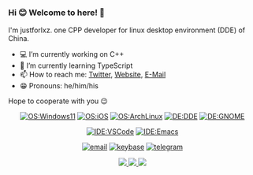 #

### Hi :blush: Welcome to here! :wave:

I'm justforlxz. one CPP developer for linux desktop environment (DDE) of China.

- :computer: I’m currently working on C++
- :palm_tree: I’m currently learning TypeScript
- :mailbox: How to reach me: [Twitter](https://twitter.com/justforlxz), [Website](https://blog.justforlxz.com), [E-Mail](mailto:justforlxz@gmail.com)
- :grin: Pronouns: he/him/his

Hope to cooperate with you :wink:

<div align="center">

[![OS:Windows11](https://img.shields.io/badge/OS-Windows11-blue?style=flat-square&logo=microsoft)](https://www.microsoft.com)
[![OS:iOS](https://img.shields.io/badge/OS-iOS-blue?style=flat-square&logo=ios)](https://www.apple.com)
[![OS:ArchLinux](https://img.shields.io/badge/OS-ArchLinux-blue?style=flat-square&logo=arch-linux)](https://archlinux.org)
[![DE:DDE](https://img.shields.io/badge/DE-DDE-blue?style=flat-square&logo=deepin)](https://www.deepin.org)
[![DE:GNOME](https://img.shields.io/badge/DE-DDE-blue?style=flat-square&logo=gnome)](https://www.gnome.org)

[![IDE:VSCode](https://img.shields.io/badge/IDE-VSCode-blue?style=flat-square&logo=visualstudiocode)](https://code.visualstudio.com/)
[![IDE:Emacs](https://img.shields.io/badge/IDE-Emacs-blue?style=flat-square&logo=emacs)](https://www.gnu.org/software/emacs/)

[![email](https://img.shields.io/badge/Email-justforlxz@gmail.com-red?style=flat-square&logo=gmail)](mailto:justforlxz@gmail.com)
[![keybase](https://img.shields.io/badge/Keybase-justforlxz-blue?style=flat-square&logo=keybase)](https://keybase.io/justforlxz)
[![telegram](https://img.shields.io/badge/Telegram-justforlxz-blue?style=flat-square&logo=telegram)](https://t.me/justforlxz)

</div>

<div align="center">
  <a href="https://github.com/vn7n24fzkq/github-profile-summary-cards">
    <img src="https://github-profile-summary-cards.vercel.app/api/cards/profile-details?username=justforlxz&theme=github" />
  </a>
  <a href="https://github.com/vn7n24fzkq/github-profile-summary-cards">
    <img src="https://github-profile-summary-cards.vercel.app/api/cards/stats?username=justforlxz&theme=github" />
  </a>
  <a href="https://github.com/vn7n24fzkq/github-profile-summary-cards">
    <img src="https://github-profile-summary-cards.vercel.app/api/cards/repos-per-language?username=justforlxz&theme=github" />
  </a>
</div>
